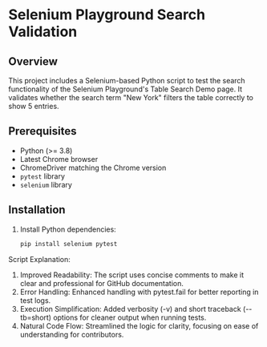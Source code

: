 # Selenium Playground Search Validation

## Overview
This project includes a Selenium-based Python script to test the search functionality of the Selenium Playground's Table Search Demo page. It validates whether the search term "New York" filters the table correctly to show 5 entries.

## Prerequisites
- Python (>= 3.8)
- Latest Chrome browser
- ChromeDriver matching the Chrome version
- `pytest` library
- `selenium` library

## Installation
1. Install Python dependencies:
   ```bash
   pip install selenium pytest


Script Explanation:
1. Improved Readability:
    The script uses concise comments to make it clear and professional for GitHub documentation.
2. Error Handling:
    Enhanced handling with pytest.fail for better reporting in test logs.
3. Execution Simplification:
    Added verbosity (-v) and short traceback (--tb=short) options for cleaner output when running tests.
4. Natural Code Flow:
    Streamlined the logic for clarity, focusing on ease of understanding for contributors.
